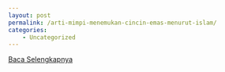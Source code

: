 ```yaml
---
layout: post
permalink: /arti-mimpi-menemukan-cincin-emas-menurut-islam/
categories:
    - Uncategorized
---
```


[Baca Selengkapnya](/02)